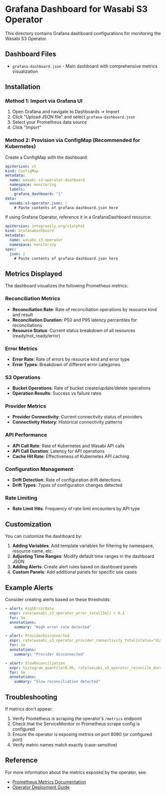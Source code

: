 # Grafana Dashboard for Wasabi S3 Operator

This directory contains Grafana dashboard configurations for monitoring the Wasabi S3 Operator.

## Dashboard Files

- `grafana-dashboard.json` - Main dashboard with comprehensive metrics visualization

## Installation

### Method 1: Import via Grafana UI

1. Open Grafana and navigate to Dashboards → Import
2. Click "Upload JSON file" and select `grafana-dashboard.json`
3. Select your Prometheus data source
4. Click "Import"

### Method 2: Provision via ConfigMap (Recommended for Kubernetes)

Create a ConfigMap with the dashboard:

```yaml
apiVersion: v1
kind: ConfigMap
metadata:
  name: wasabi-s3-operator-dashboard
  namespace: monitoring
  labels:
    grafana_dashboard: "1"
data:
  wasabi-s3-operator.json: |
    # Paste contents of grafana-dashboard.json here
```

If using Grafana Operator, reference it in a GrafanaDashboard resource:

```yaml
apiVersion: integreatly.org/v1alpha1
kind: GrafanaDashboard
metadata:
  name: wasabi-s3-operator
  namespace: monitoring
spec:
  json: |
    # Paste contents of grafana-dashboard.json here
```

## Metrics Displayed

The dashboard visualizes the following Prometheus metrics:

### Reconciliation Metrics
- **Reconciliation Rate**: Rate of reconciliation operations by resource kind and result
- **Reconciliation Duration**: P50 and P95 latency percentiles for reconciliations
- **Resource Status**: Current status breakdown of all resources (ready/not_ready/error)

### Error Metrics
- **Error Rate**: Rate of errors by resource kind and error type
- **Error Types**: Breakdown of different error categories

### S3 Operations
- **Bucket Operations**: Rate of bucket create/update/delete operations
- **Operation Results**: Success vs failure rates

### Provider Metrics
- **Provider Connectivity**: Current connectivity status of providers
- **Connectivity History**: Historical connectivity patterns

### API Performance
- **API Call Rate**: Rate of Kubernetes and Wasabi API calls
- **API Call Duration**: Latency for API operations
- **Cache Hit Rate**: Effectiveness of Kubernetes API caching

### Configuration Management
- **Drift Detection**: Rate of configuration drift detections
- **Drift Types**: Types of configuration changes detected

### Rate Limiting
- **Rate Limit Hits**: Frequency of rate limit encounters by API type

## Customization

You can customize the dashboard by:

1. **Adding Variables**: Add template variables for filtering by namespace, resource name, etc.
2. **Adjusting Time Ranges**: Modify default time ranges in the dashboard JSON
3. **Adding Alerts**: Create alert rules based on dashboard panels
4. **Custom Panels**: Add additional panels for specific use cases

## Example Alerts

Consider creating alerts based on these thresholds:

```yaml
- alert: HighErrorRate
  expr: rate(wasabi_s3_operator_error_total[5m]) > 0.1
  for: 5m
  annotations:
    summary: "High error rate detected"

- alert: ProviderDisconnected
  expr: rate(wasabi_s3_operator_provider_connectivity_total{status="disconnected"}[5m]) > 0
  for: 1m
  annotations:
    summary: "Provider disconnected"

- alert: SlowReconciliation
  expr: histogram_quantile(0.95, rate(wasabi_s3_operator_reconcile_duration_seconds_bucket[5m])) > 10
  for: 5m
  annotations:
    summary: "Slow reconciliation detected"
```

## Troubleshooting

If metrics don't appear:

1. Verify Prometheus is scraping the operator's `/metrics` endpoint
2. Check that the ServiceMonitor or Prometheus scrape config is configured
3. Ensure the operator is exposing metrics on port 8080 (or configured port)
4. Verify metric names match exactly (case-sensitive)

## Reference

For more information about the metrics exposed by the operator, see:
- [Prometheus Metrics Documentation](../architecture/STATUS.md#metrics)
- [Operator Deployment Guide](../DEPLOYMENT.md)

